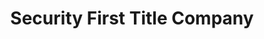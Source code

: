 ---
title: "Security First Title Company"
url: /rockford/security-first-title-company/
shop: Leiher
---